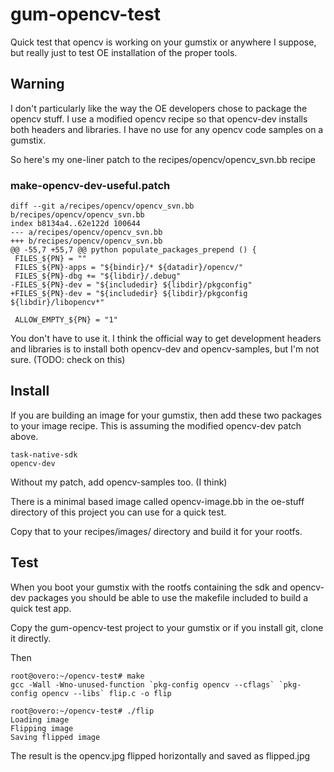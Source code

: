 # gum-opencv-test

Quick test that opencv is working on your gumstix or anywhere I suppose, but
really just to test OE installation of the proper tools.


## Warning

I don't particularly like the way the OE developers chose to package the opencv 
stuff. I use a modified opencv recipe so that opencv-dev installs both headers 
and libraries. I have no use for any opencv code samples on a gumstix.

So here's my one-liner patch to the recipes/opencv/opencv_svn.bb recipe

### make-opencv-dev-useful.patch

	diff --git a/recipes/opencv/opencv_svn.bb b/recipes/opencv/opencv_svn.bb
	index b8134a4..62e122d 100644
	--- a/recipes/opencv/opencv_svn.bb
	+++ b/recipes/opencv/opencv_svn.bb
	@@ -55,7 +55,7 @@ python populate_packages_prepend () {
	 FILES_${PN} = ""
	 FILES_${PN}-apps = "${bindir}/* ${datadir}/opencv/"
	 FILES_${PN}-dbg += "${libdir}/.debug"
	-FILES_${PN}-dev = "${includedir} ${libdir}/pkgconfig"
	+FILES_${PN}-dev = "${includedir} ${libdir}/pkgconfig ${libdir}/libopencv*"
	 
	 ALLOW_EMPTY_${PN} = "1"

You don't have to use it. I think the official way to get development headers and
libraries is to install both opencv-dev and opencv-samples, but I'm not sure. 
(TODO: check on this)


## Install

If you are building an image for your gumstix, then add these two packages to
your image recipe. This is assuming the modified opencv-dev patch above.

	task-native-sdk
	opencv-dev

Without my patch, add opencv-samples too. (I think)

There is a minimal based image called opencv-image.bb in the oe-stuff directory
of this project you can use for a quick test.

Copy that to your recipes/images/ directory and build it for your rootfs.


## Test

When you boot your gumstix with the rootfs containing the sdk and opencv-dev
packages you should be able to use the makefile included to build a quick
test app.

Copy the gum-opencv-test project to your gumstix or if you install git, clone
it directly. 

Then

	root@overo:~/opencv-test# make
	gcc -Wall -Wno-unused-function `pkg-config opencv --cflags` `pkg-config opencv --libs` flip.c -o flip

	root@overo:~/opencv-test# ./flip
	Loading image
	Flipping image
	Saving flipped image

The result is the opencv.jpg flipped horizontally and saved as flipped.jpg




